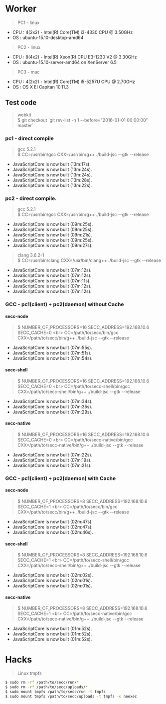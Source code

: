 # Worker

> PC1 - linux
* CPU : 4(2x2) - Intel(R) Core(TM) i3-4330 CPU @ 3.50GHz
* OS : ubuntu-15.10-desktop-amd64

> PC2 - linux
* CPU : 8(4x2) - Intel(R) Xeon(R) CPU E3-1230 V2 @ 3.30GHz
* OS : ubuntu-15.10-server-amd64 on XenServer 6.5

> PC3 - mac
* CPU : 4(2x2) - Intel(R) Core(TM) i5-5257U CPU @ 2.70GHz
* OS : OS X El Capitan 10.11.3

## Test code
> webkit <br>
> $ git checkout \`git rev-list -n 1 --before="2016-01-01 00:00:00" master\`


### pc1 - direct compile
> gcc 5.2.1 <br>
> $ CC=/usr/bin/gcc CXX=/usr/bin/g++ ./build-jsc --gtk --release
* JavaScriptCore is now built (13m:17s).
* JavaScriptCore is now built (13m:24s).
* JavaScriptCore is now built (13m:24s).
* JavaScriptCore is now built (13m:28s).
* JavaScriptCore is now built (13m:22s).


### pc2 - direct compile.
> gcc 5.2.1 <br>
> $ CC=/usr/bin/gcc CXX=/usr/bin/g++ ./build-jsc --gtk --release
* JavaScriptCore is now built (09m:25s).
* JavaScriptCore is now built (09m:25s).
* JavaScriptCore is now built (09m:21s).
* JavaScriptCore is now built (09m:25s).
* JavaScriptCore is now built (09m:27s).

> clang 3.6.2-1 <br>
> $ CC=/usr/bin/clang CXX=/usr/bin/clang++ ./build-jsc --gtk --release
*  JavaScriptCore is now built (07m:12s).
*  JavaScriptCore is now built (07m:12s).
*  JavaScriptCore is now built (07m:11s).
*  JavaScriptCore is now built (07m:12s).
*  JavaScriptCore is now built (07m:12s).


### GCC - pc1(client) + pc2(daemon) without Cache
#### secc-node
> $ NUMBER_OF_PROCESSORS=16 SECC_ADDRESS=192.168.10.6 SECC_CACHE=0 \<br>
> CC=/path/to/secc/bin/gcc CXX=/path/to/secc/bin/g++ ./build-jsc --gtk --release
* JavaScriptCore is now built (07m:55s).
* JavaScriptCore is now built (07m:51s).
* JavaScriptCore is now built (07m:54s).

#### secc-shell
> $ NUMBER_OF_PROCESSORS=16 SECC_ADDRESS=192.168.10.6 SECC_CACHE=0 \<br>
> CC=/path/to/secc-shell/bin/gcc CXX=/path/to/secc-shell/bin/g++ ./build-jsc --gtk --release
* JavaScriptCore is now built (07m:34s).
* JavaScriptCore is now built (07m:35s).
* JavaScriptCore is now built (07m:29s).

#### secc-native
> $ NUMBER_OF_PROCESSORS=16 SECC_ADDRESS=192.168.10.6 SECC_CACHE=0 \<br>
> CC=/path/to/secc-native/bin/gcc CXX=/path/to/secc-native/bin/g++ ./build-jsc --gtk --release
* JavaScriptCore is now built (07m:22s).
* JavaScriptCore is now built (07m:19s).
* JavaScriptCore is now built (07m:21s).

### GCC - pc1(client) + pc2(daemon) with Cache
#### secc-node
> $ NUMBER_OF_PROCESSORS=8 SECC_ADDRESS=192.168.10.6 SECC_CACHE=1 \<br>
> CC=/path/to/secc/bin/gcc CXX=/path/to/secc/bin/g++ ./build-jsc --gtk --release
* JavaScriptCore is now built (02m:47s).
* JavaScriptCore is now built (02m:47s).
* JavaScriptCore is now built (02m:46s).

#### secc-shell
> $ NUMBER_OF_PROCESSORS=8 SECC_ADDRESS=192.168.10.6 SECC_CACHE=1 \<br>
> CC=/path/to/secc-shell/bin/gcc CXX=/path/to/secc-shell/bin/g++ ./build-jsc --gtk --release
* JavaScriptCore is now built (02m:02s).
* JavaScriptCore is now built (02m:01s).
* JavaScriptCore is now built (02m:01s).

#### secc-native
> $ NUMBER_OF_PROCESSORS=8 SECC_ADDRESS=192.168.10.6 SECC_CACHE=1 \<br>
> CC=/path/to/secc-native/bin/gcc CXX=/path/to/secc-native/bin/g++ ./build-jsc --gtk --release
* JavaScriptCore is now built (01m:52s).
* JavaScriptCore is now built (01m:52s).
* JavaScriptCore is now built (01m:52s).



# Hacks
> Linux tmpfs
```bash
$ sudo rm -rf /path/to/secc/run/*
$ sudo rm -rf /path/to/secc/uploads/*
$ sudo mount tmpfs /path/to/secc/run -t tmpfs
$ sudo mount tmpfs /path/to/secc/uploads -t tmpfs -o noexec
```
